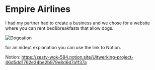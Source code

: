 # Empire Airlines

I had my partner had to create a business and we chose for a website where you can rent bed&breakfasts that allow dogs.

![Dogcation](https://user-images.githubusercontent.com/57445093/198981649-5f4377dd-6400-4d7d-8caf-37652c7ab663.png)


for an indept explanation you can use the link to Notion.

Notion: https://zesty-wok-584.notion.site/Uitwerking-project-46d5dd1762e34be2b979e8d6d7a1f37a
